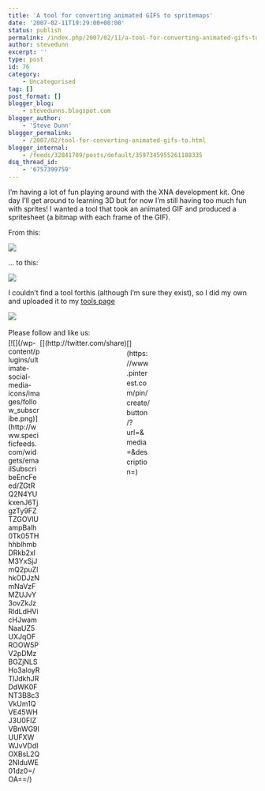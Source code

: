 ```yaml
---
title: 'A tool for converting animated GIFS to spritemaps'
date: '2007-02-11T19:29:00+00:00'
status: publish
permalink: /index.php/2007/02/11/a-tool-for-converting-animated-gifs-to-spritemaps
author: stevedunn
excerpt: ''
type: post
id: 76
category:
    - Uncategorised
tag: []
post_format: []
blogger_blog:
    - stevedunns.blogspot.com
blogger_author:
    - 'Steve Dunn'
blogger_permalink:
    - /2007/02/tool-for-converting-animated-gifs-to.html
blogger_internal:
    - /feeds/32841709/posts/default/3597345955261188335
dsq_thread_id:
    - '6757399759'
---
```

I’m having a lot of fun playing around with the XNA development kit. One day I’ll get around to learning 3D but for now I’m still having too much fun with sprites! I wanted a tool that took an animated GIF and produced a spritesheet (a bitmap with each frame of the GIF).

From this:

![](http://1006942498667707091-a-1802744773732722657-s-sites.googlegroups.com/site/stevedunns/TestImage2.gif?attachauth=ANoY7crAPox1-gfdl8n5YTrpiuspOYKA8vYDRwytIDkAppW-d4UN7Dt3JSmEPQYtivw6-cNfkbMTfW7qjUoLFlrV_-l7JDcRX3cezrS1_epq5X2pnefaYOych9BAyhKplfW_PPhwIlxWXAxP4hjNfi6PVqOCA574xHluTp0dzTUr7YfiVZpixvRkEUdji0TRW8NguYDxcycK&attredirects=0)

… to this:

![](http://sites.google.com/site/stevedunns/prisoner-full.jpg)

I couldn’t find a tool forthis (although I’m sure they exist), so I did my own and uploaded it to my [tools page](http://dunnhq.com/tools "Steve Dunn's Tools")

![](http://sites.google.com/site/stevedunns/GifToSpriteMapShot-full.jpg)

<div class="sfsi_Sicons" style="width: 100%; display: inline-block; vertical-align: middle; text-align:left"><div style="margin:0px 8px 0px 0px; line-height: 24px"><span>Please follow and like us:</span></div><div class="sfsi_socialwpr"><div class="sf_subscrbe" style="text-align:left;float:left;width:64px">[![](/wp-content/plugins/ultimate-social-media-icons/images/follow_subscribe.png)](http://www.specificfeeds.com/widgets/emailSubscribeEncFeed/ZGtRQ2N4YUkxenJ6TjgzTy9FZTZGOVlUampBalh0Tk05THhhblhmbDRkb2xlM3YxSjJmQ2puZlhkODJzNmNaVzFMZUJvY3ovZkJzRldLdHVicHJwamNaaUZ5UXJqOFROOW5PV2pDMzBGZjNLSHo3aloyRTlJdkhJRDdWK0FNT3B8c3VkUm1QVE45WHJ3U0FIZVBnWG9lUUFXWWJvVDdIOXBsL2Q2NlduWE01dz0=/OA==/)</div><div class="sf_fb" style="text-align:left;width:98px"><div action="like" class="fb-like" data-layout="button" data-share="true" href="" send="false" showfaces="false" width="180"></div></div><div class="sf_twiter" style="text-align:left;float:left;width:auto">[](http://twitter.com/share)</div><div class="sf_pinit" style="text-align:left;float:left;line-height: 20px;width:47px">[](https://www.pinterest.com/pin/create/button/?url=&media=&description=)</div><div class="sf_google" style="text-align:left;float:left;max-width:62px;min-width:35px;"><div class="g-plusone" data-annotation="none" data-href="" data-size="large"></div></div></div></div>